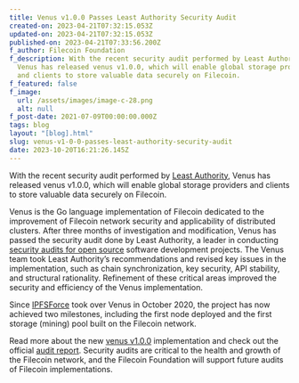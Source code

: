 ```yaml
---
title: Venus v1.0.0 Passes Least Authority Security Audit
created-on: 2023-04-21T07:32:15.053Z
updated-on: 2023-04-21T07:32:15.053Z
published-on: 2023-04-21T07:33:56.200Z
f_author: Filecoin Foundation
f_description: With the recent security audit performed by Least Authority,
  Venus has released venus v1.0.0, which will enable global storage providers
  and clients to store valuable data securely on Filecoin.
f_featured: false
f_image:
  url: /assets/images/image-c-28.png
  alt: null
f_post-date: 2021-07-09T00:00:00.000Z
tags: blog
layout: "[blog].html"
slug: venus-v1-0-0-passes-least-authority-security-audit
date: 2023-10-20T16:21:26.145Z
---
```


With the recent security audit performed by [](https://twitter.com/LeastAuthority) [Least Authority](https://leastauthority.com/), Venus has released venus v1.0.0, which will enable global storage providers and clients to store valuable data securely on Filecoin.

Venus is the Go language implementation of Filecoin dedicated to the improvement of Filecoin network security and applicability of distributed clusters. After three months of investigation and modification, Venus has passed the security audit done by Least Authority, a leader in conducting [security audits for open source](https://leastauthority.com/security-consulting/) software development projects. The Venus team took Least Authority’s recommendations and revised key issues in the implementation, such as chain synchronization, key security, API stability, and structural rationality. Refinement of these critical areas improved the security and efficiency of the Venus implementation.

Since [IPFSForce](https://ipfser.org/) took over Venus in October 2020, the project has now achieved two milestones, including the first node deployed and the first storage (mining) pool built on the Filecoin network.

Read more about the new [venus v1.0.0](https://ipfsforce-1751.medium.com/venus-v1-0-is-here-security-audit-for-venus-has-done-f6b8a3dbff4a) implementation and check out the official [audit report](https://leastauthority.com/blog/audit-of-venus-for-filecoin-foundation/). Security audits are critical to the health and growth of the Filecoin network, and the Filecoin Foundation will support future audits of Filecoin implementations.
